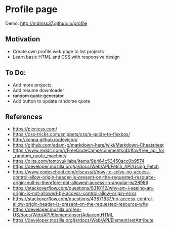 Profile page
===========

Demo: http://mdmss37.github.io/profile

Motivation
-----------
+ Create own profile web page to list projects
+ Learn basic HTML and CSS with responsive design

To Do:
-----------
+ Add more projects
+ Add resume downloader
+ ~~random quote generator~~
+ Add button to update randome quote

References
-----------
+ https://picnicss.com/
+ https://css-tricks.com/snippets/css/a-guide-to-flexbox/
+ http://konpa.github.io/devicon/
+ https://github.com/adam-p/markdown-here/wiki/Markdown-Cheatsheet
+ https://www.reddit.com/r/FreeCodeCamp/comments/4b1fox/free_api_for_random_quote_machine/
+ https://qiita.com/tomoyukilabs/items/9b464c53450acc0b9574
+ https://developer.mozilla.org/ja/docs/Web/API/Fetch_API/Using_Fetch
+ https://www.codeschool.com/discuss/t/how-to-solve-no-access-control-allow-origin-header-is-present-on-the-requested-resource-origin-null-is-therefore-not-allowed-access-in-angular-js/28989
+ https://stackoverflow.com/questions/9310112/why-am-i-seeing-an-origin-is-not-allowed-by-access-control-allow-origin-error
+ https://stackoverflow.com/questions/43871637/no-access-control-allow-origin-header-is-present-on-the-requested-resource-whe
+ https://developer.mozilla.org/en-US/docs/Web/API/Element/insertAdjacentHTML
+ https://developer.mozilla.org/ja/docs/Web/API/Element/setAttribute

